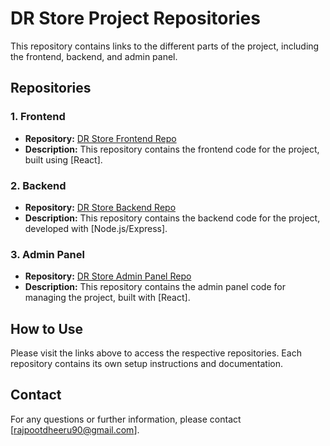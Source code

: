 # DR Store Project Repositories

This repository contains links to the different parts of the project, including the frontend, backend, and admin panel.

## Repositories

### 1. Frontend
- **Repository:** [DR Store Frontend Repo](https://github.com/dheerurajpoot/E-commerce-Frontend)
- **Description:** This repository contains the frontend code for the project, built using [React].

### 2. Backend
- **Repository:** [DR Store Backend Repo](https://github.com/dheerurajpoot/E-commerce-Backend)
- **Description:** This repository contains the backend code for the project, developed with [Node.js/Express].

### 3. Admin Panel
- **Repository:** [DR Store Admin Panel Repo](https://github.com/dheerurajpoot/eCommerce-Admin-Panel)
- **Description:** This repository contains the admin panel code for managing the project, built with [React].

## How to Use

Please visit the links above to access the respective repositories. Each repository contains its own setup instructions and documentation.

## Contact

For any questions or further information, please contact [rajpootdheeru90@gmail.com].
